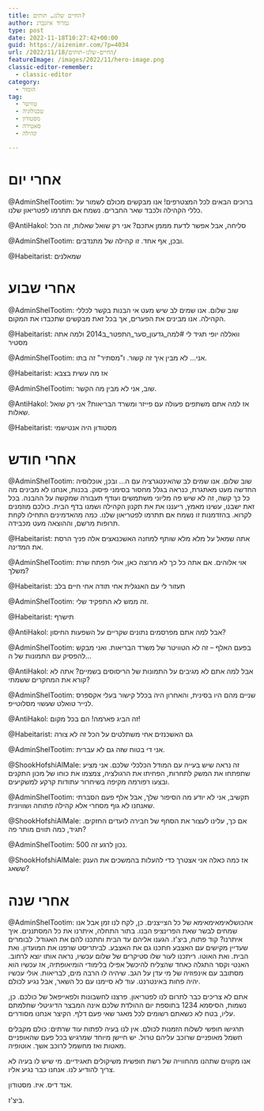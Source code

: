 ```yaml
---
title: החיים שלנו… תותים?
author: נמרוד איזנברג
type: post
date: 2022-11-18T10:27:42+00:00
guid: https://aizenimr.com/?p=4034
url: /2022/11/18/החיים-שלנו-תותים/
featureImage: /images/2022/11/hero-image.png
classic-editor-remember:
  - classic-editor
category:
  - הומור
tag:
  - טוויטר
  - טכנולוגיה
  - מסטודון
  - סאטירה
  - קהילה

---
```

# אחרי יום

@AdminShelTootim: ברוכים הבאים לכל המצטרפים! אנו מבקשים מכולם לשמור על כללי הקהילה ולכבד שאר החברים. נשמח אם תתרמו לפטריאון שלנו.

@AntiHakol: סליחה, אבל אפשר לדעת מממן אתכם? אני רק שואל שאלות, זה הכל

@AdminShelTootim: ובכן, אף אחד. זו קהילה של מתנדבים.

@Habeitarist: שמאלנים

# אחרי שבוע

@AdminShelTootim: שוב שלום. אנו שמים לב שיש מעט אי הבנות בקשר לכללי הקהילה. אנו מבינים את הפערים, אך בכל זאת מבקשים שתכבדו את המקום.

@Habeitarist: וואללה יופי תגיד לי #למה\_גדעון\_סער\_התפטר\_ב2014 ולמה אתה מסטיר

@AdminShelTootim: אני&#8230; לא מבין איך זה קשור. ו"מסתיר" זה בתו.

@Habeitarist: אז מה עשית בצבא

@AdminShelTootim: שוב, אני לא מבין מה הקשר.

@AntiHakol: אז למה אתם משתפים פעולה עם פייזר ומשרד הבריאות? אני רק שואל שאלות.

@Habeitarist: מסטודון היה אנטישמי

# אחרי חודש

@AdminShelTootim: שוב שלום. אנו שמים לב שהאינטגרציה עם ה&#8230; ובכן, אוכלוסיה החדשה מעט מאתגרת, כנראה בגלל מחסור בסימני פיסוק. בכנות, אנחנו לא מבינים מה כל כך קשה, זה לא שיש פה מליוני משתמשים ועודף תעבורה שמקשה על ההבנה. בכל זאת ישבנו, עשינו מאמץ, ריעננו את את תקנון הקהילה ושמנו בדף הבית. כולכם מוזמנים לקרוא. בהזדמנות זו נשמח אם תתרמו לפטריאון שלנו. כמה מהאדמינים התחילו לקחת תרופות מרשם, וההוצאה מעט מכבידה.

@Habeitarist: <span class="css-901oao css-16my406 r-poiln3 r-bcqeeo r-qvutc0">אתה שמאל על מלא מלא שותף למחנה האשכנאצים אלה פניך הרסת את המדינה.<br /> </span>

@AdminShelTootim: אוי אלוהים. אם אתה כל כך לא מרוצה כאן, אולי תפתח שרת משלך?

@Habeitarist: תעזור לי עם האנגלית אחי תודה אחי חיים בלב

@AdminShelTootim: זה ממש לא התפקיד שלי.

@Habeitarist: תישרף

@AntiHakol: אבל למה אתם מפרסמים נתונים שקריים על השפעות החיסון?

@AdminShelTootim: בפעם האלף &#8211; זה לא הטוויטר של משרד הבריאות. ואני מבקש להפסיק עם התמונות של ה&#8230;

@AntiHakol: אבל למה אתם לא מגיבים על התמונות של הריסוסים בשמיים? אתה לא קורא את המחקרים ששמתי?

@AdminShelTootim: שניים מהם היו בסינית, והאחרון היה בכלל קישור בעלי אקספרס לנייר טואלט שעשוי מסלוטייפ.

@AntiHakol: זה הביג פארמה! הם בכל מקום!

@Habeitarist: גם האשכנזים אחי משתלטים על הכל זה לא צורה

@AdminShelTootim: אני די בטוח שזה גם לא עברית.

@ShookHofshiAlMale: זה נראה שיש בעייה עם המודל הכלכלי שלכם. אני מציע שתפתחו את המשק לתחרות, הפחיתו את הרגולציה, צמצמו את כוחו של מכון התקנים ובצעו רפורמה מקיפה בשיחרור עתודות קרקע למשקיעים.

@AdminShelTootim: תקשיב, אני לא יודע מה הסיפור שלך, אבל אלף פעם הסברתי שאנחנו לא גוף מסחרי אלא קהילה פתוחה ושוויונית.

@ShookHofshiAlMale: אם כך, עלינו לעצור את הסחף של חבירה לועדים החזקים. תגיד, כמה תווים מותר פה?

@AdminShelTootim: נכון לרגע זה 500.

@ShookHofshiAlMale: אז כמה כאלה אני אצטרך כדי להעלות בהמשכים את הענק ששאג?

# אחרי שנה

@AdminShelTootim: אהכושלאימאימאימא של כל הצייצנים. כן, לקח לנו זמן אבל אנו שמחים לבשר שאת הפרינציפ הבנו. בתור התחלה, איתרנו את כל המסתננים. איך איתרנו? קוד פתוח, ביצ'ז. הגענו אליהם עד הבית וחתכנו להם את האגודל. לבומרים שעדיין מקישים עם האצבע חתכנו גם את האצבע. לביתריסט שרפנו את המועדון. ואת הבית. ואת האוטו. ריתכנו לעור שלו סטיקרים של שלום עכשיו, נראה אותו יוצא לרחוב. האנטי וקסר התגלה כאחד שהצליח להיכשל אפילו בלימודי הומיאופתיה, אז עכשיו הוא מסתובב עם אינפוזיה של מי עדן על הגב. שיהיה לו הרבה מים, לבריאות. אולי עכשיו יהיה פחות באינטרנט. עוד לא סיימנו עם כל השאר, אבל נגיע לכולם.

אתם לא צריכים כבר לתרום לנו לפטריאון. פרצנו לחשבונות ולפאייפאל של כולכם. כן, נשמות, הסיסמא 1234 בתוספת יום ההולדת שלכם אינה המבצר הדיגיטלי שחלמתם עליו, בטח לא כשאתם רשומים לכל מאגר שאי פעם דלף. הקיצר אנחנו מסודרים.

תרגישו חופשי לשלוח הזמנות לכולם. אין לנו בעיה לפתוח עוד שרתים: כולם מקבלים חשמל מאופניים שרוכב עליהם טרול. יש חיישן מיוחד שמרגיש בכל פעם שהאופניים מאטות ואז מחשמל לרוכב אשך. אוטופיה.

אנו מקווים שתהנו מהחווייה של רשת חופשית משיקולים תאגידיים. מי שיש לו בעיה לא צריך להודיע לנו. אנחנו כבר נגיע אליו.

אנד דיס. איז. מסטודון.

ביצ'ז.